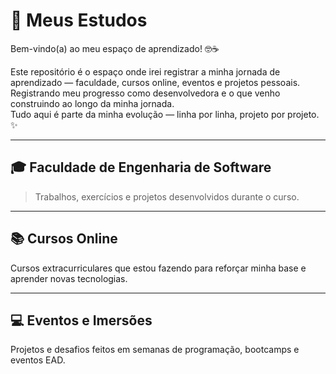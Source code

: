 # 🧠 Meus Estudos

Bem-vindo(a) ao meu espaço de aprendizado! 🤓☕

Este repositório é o espaço onde irei registrar a minha jornada de aprendizado — faculdade, cursos online, eventos e projetos pessoais. Registrando meu progresso como desenvolvedora e o que venho construindo ao longo da minha jornada.  
Tudo aqui é parte da minha evolução — linha por linha, projeto por projeto. ✨  

---

## 🎓 Faculdade de Engenharia de Software

> Trabalhos, exercícios e projetos desenvolvidos durante o curso.

---

## 📚 Cursos Online

Cursos extracurriculares que estou fazendo para reforçar minha base e aprender novas tecnologias.

---

## 💻 Eventos e Imersões

Projetos e desafios feitos em semanas de programação, bootcamps e eventos EAD.
